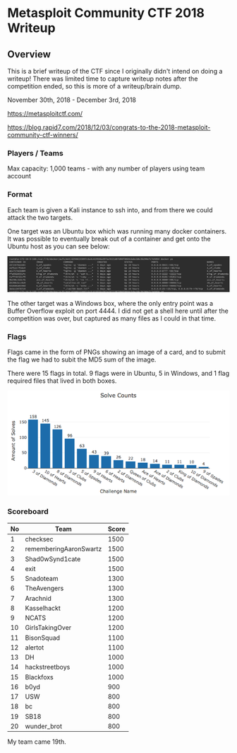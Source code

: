 # Metasploit Community CTF 2018 Writeup

## Overview

This is a brief writeup of the CTF since I originally didn't intend on doing a writeup! There was limited time to capture writeup notes after the competition ended, so this is more of a writeup/brain dump.

November 30th, 2018 - December 3rd, 2018

https://metasploitctf.com/

https://blog.rapid7.com/2018/12/03/congrats-to-the-2018-metasploit-community-ctf-winners/

### Players / Teams

Max capacity: 1,000 teams - with any number of players using team account

### Format

Each team is given a Kali instance to ssh into, and from there we could attack the two targets.

One target was an Ubuntu box which was running many docker containers. It was possible to eventually break out of a container and get onto the Ubuntu host as you can see below:

![docker containers](docker_containers.png)

The other target was a Windows box, where the only entry point was a Buffer Overflow exploit on port 4444. I did not get a shell here until after the competition was over, but captured as many files as I could in that time.

### Flags

Flags came in the form of PNGs showing an image of a card, and to submit the flag we had to subit the MD5 sum of the image.

There were 15 flags in total. 9 flags were in Ubuntu, 5 in Windows, and 1 flag required files that lived in both boxes.

![flags](solves.png)

### Scoreboard

No  | Team                   | Score
----|------------------------|------
1   | checksec 				 | 1500 
2   | rememberingAaronSwartz | 1500 
3   | Shad0wSynd1cate 		 | 1500 
4   | exit 					 | 1500 
5   | Snadoteam 			 | 1300 
6   | TheAvengers 			 | 1300 
7   | Arachnid 				 | 1300 
8   | Kasselhackt 			 | 1200 
9   | NCATS 				 | 1200 
10  | GirlsTakingOver 		 | 1200 
11  | BisonSquad 			 | 1100 
12  | alertot 				 | 1100 
13  | DH 					 | 1000 
14  | hackstreetboys 		 | 1000 
15  | Blackfoxs 			 | 1000 
16  | b0yd 					 | 900  
17  | USW 					 | 800  
18  | bc 					 | 800  
19  | SB18 					 | 800  
20  | wunder_brot 			 | 800  

My team came 19th.
